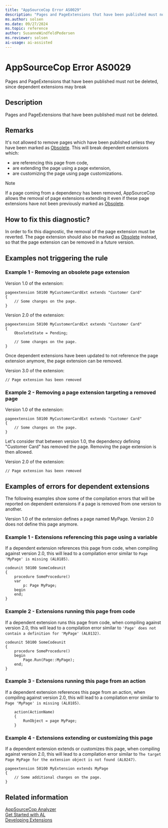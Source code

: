 ```yaml
---
title: "AppSourceCop Error AS0029"
description: "Pages and PageExtensions that have been published must not be deleted."
ms.author: solsen
ms.date: 09/27/2024
ms.topic: reference
author: SusanneWindfeldPedersen
ms.reviewer: solsen
ai-usage: ai-assisted
---
```

[//]: # (START>DO_NOT_EDIT)
[//]: # (IMPORTANT:Do not edit any of the content between here and the END>DO_NOT_EDIT.)
[//]: # (Any modifications should be made in the .xml files in the ModernDev repo.)
# AppSourceCop Error AS0029
Pages and PageExtensions that have been published must not be deleted, since dependent extensions may break

## Description
Pages and PageExtensions that have been published must not be deleted.

[//]: # (IMPORTANT: END>DO_NOT_EDIT)

## Remarks

It's not allowed to remove pages which have been published unless they have been marked as [Obsolete](../properties/devenv-obsoletestate-property.md). This will break dependent extensions which:

- are referencing this page from code,
- are extending the page using a page extension,
- are customizing the page using page customizations.

> [!NOTE]  
> If a page coming from a dependency has been removed, AppSourceCop allows the removal of page extensions extending it even if these page extensions have not been previously marked as [Obsolete](../properties/devenv-obsoletestate-property.md).

## How to fix this diagnostic?

In order to fix this diagnostic, the removal of the page extension must be reverted. The page extension should also be marked as [Obsolete](../properties/devenv-obsoletestate-property.md) instead, so that the page extension can be removed in a future version.

## Examples not triggering the rule

### Example 1 - Removing an obsolete page extension

Version 1.0 of the extension:
```AL
pageextension 50100 MyCustomerCardExt extends "Customer Card"
{
    // Some changes on the page.
}
```

Version 2.0 of the extension:
```AL
pageextension 50100 MyCustomerCardExt extends "Customer Card"
{
    ObsoleteState = Pending;

    // Some changes on the page.
}
```

Once dependent extensions have been updated to not reference the page extension anymore, the page extension can be removed.

Version 3.0 of the extension:
```AL
// Page extension has been removed
```

### Example 2 - Removing a page extension targeting a removed page

Version 1.0 of the extension:
```AL
pageextension 50100 MyCustomerCardExt extends "Customer Card"
{
    // Some changes on the page.
}
```

Let's consider that between version 1.0, the dependency defining "Customer Card" has removed the page. Removing the page extension is then allowed.

Version 2.0 of the extension:
```AL
// Page extension has been removed
```

## Examples of errors for dependent extensions

The following examples show some of the compilation errors that will be reported on dependent extensions if a page is removed from one version to another.

Version 1.0 of the extension defines a page named MyPage. Version 2.0 does not define this page anymore.

### Example 1 - Extensions referencing this page using a variable

If a dependent extension references this page from code, when compiling against version 2.0, this will lead to a compilation error similar to `Page 'MyPage' is missing (AL0185)`.

```AL
codeunit 50100 SomeCodeunit
{
    procedure SomeProcedure()
    var
        p: Page MyPage;
    begin
    end;
}
```

### Example 2 - Extensions running this page from code

If a dependent extension runs this page from code, when compiling against version 2.0, this will lead to a compilation error similar to `'Page' does not contain a definition for 'MyPage' (AL0132)`.

```AL
codeunit 50100 SomeCodeunit
{
    procedure SomeProcedure()
    begin
        Page.Run(Page::MyPage);
    end;
}
```

### Example 3 - Extensions running this page from an action

If a dependent extension references this page from an action, when compiling against version 2.0, this will lead to a compilation error similar to `Page 'MyPage' is missing (AL0185)`.

```AL
    action(ActionName)
    {
        RunObject = page MyPage;
    }
```

### Example 4 - Extensions extending or customizing this page

If a dependent extension extends or customizes this page, when compiling against version 2.0, this will lead to a compilation error similar to `The target Page MyPage for the extension object is not found (AL0247)`.

```AL
pageextension 50100 MyExtension extends MyPage
{
    // Some additional changes on the page.
}
```

## Related information
[AppSourceCop Analyzer](appsourcecop.md)  
[Get Started with AL](../devenv-get-started.md)  
[Developing Extensions](../devenv-dev-overview.md)  
